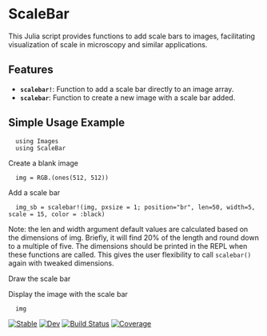 # ScaleBar

This Julia script provides functions to add scale bars to images, facilitating visualization of scale in microscopy and similar applications.

## Features

- **`scalebar!`**: Function to add a scale bar directly to an image array.
- **`scalebar`**: Function to create a new image with a scale bar added.

## Simple Usage Example

```
  using Images
  using ScaleBar
```

Create a blank image
```
  img = RGB.(ones(512, 512))
```

Add a scale bar
```
  img_sb = scalebar!(img, pxsize = 1; position="br", len=50, width=5, scale = 15, color = :black)
```
Note: the len and width argument default values are calculated based on the dimensions of img. Briefly, it will find 20% of the length and round down to a multiple of five. The dimensions should be printed in the REPL when these functions are called. This gives the user flexibility to call `scalebar()` again with tweaked dimensions.

Draw the scale bar

Display the image with the scale bar
```
  img
```


[![Stable](https://img.shields.io/badge/docs-stable-blue.svg)](https://LidkeLab.github.io/ScaleBar.jl/stable/)
[![Dev](https://img.shields.io/badge/docs-dev-blue.svg)](https://LidkeLab.github.io/ScaleBar.jl/dev/)
[![Build Status](https://github.com/LidkeLab/ScaleBar.jl/actions/workflows/CI.yml/badge.svg?branch=main)](https://github.com/LidkeLab/ScaleBar.jl/actions/workflows/CI.yml?query=branch%3Amain)
[![Coverage](https://codecov.io/gh/LidkeLab/ScaleBar.jl/branch/main/graph/badge.svg)](https://codecov.io/gh/LidkeLab/ScaleBar.jl)